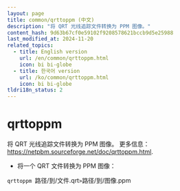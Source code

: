 ```yaml
---
layout: page
title: common/qrttoppm (中文)
description: "将 QRT 光线追踪文件转换为 PPM 图像。"
content_hash: 9d63b67cf0e59102f9208578621bccb9d5e25988
last_modified_at: 2024-11-20
related_topics:
  - title: English version
    url: /en/common/qrttoppm.html
    icon: bi bi-globe
  - title: 한국어 version
    url: /ko/common/qrttoppm.html
    icon: bi bi-globe
tldri18n_status: 2
---
```

# qrttoppm

将 QRT 光线追踪文件转换为 PPM 图像。
更多信息：<https://netpbm.sourceforge.net/doc/qrttoppm.html>.

- 将一个 QRT 文件转换为 PPM 图像：

`qrttoppm `<span class="tldr-var badge badge-pill bg-dark-lm bg-white-dm text-white-lm text-dark-dm font-weight-bold">路径/到/文件.qrt</span>` > `<span class="tldr-var badge badge-pill bg-dark-lm bg-white-dm text-white-lm text-dark-dm font-weight-bold">路径/到/图像.ppm</span>
